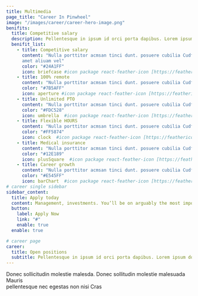 ```yaml
---
title: Multimedia
page_title: "Career In Pinwheel"
image: "/images/career/career-hero-image.png"
benifits:
  title: Competitive salary
  description: Pellentesque in ipsum id orci porta dapibus. Lorem ipsum dolor amet, consectetur adipiscing elit. Praesent sapien massa, convallis a pellentesque
  benifit_list:
    - title: Competitive salary
      content: "Nulla porttitor acmsan tinci dunt. posuere cubilia Cudfrae Donec velit neque, autor sit
      amet aliuam vel"
      color: "#24A1FF"
      icon: briefcase #icon package react-feather-icon [https://feathericons.com]
    - title: 100% remote
      content: "Nulla porttitor acmsan tinci dunt. posuere cubilia Cudfrae Donec velit neque, autor sit amet aliuam vel"
      color: "#7B5AFF"
      icon: aperture #icon package react-feather-icon [https://feathericons.com]
    - title: Unlimited PTO
      content: "Nulla porttitor acmsan tinci dunt. posuere cubilia Cudfrae Donec velit neque, autor sit amet aliuam vel"
      color: "#FDC528"
      icon: umbrella  #icon package react-feather-icon [https://feathericons.com]
    - title: Flexible HOURS
      content: "Nulla porttitor acmsan tinci dunt. posuere cubilia Cudfrae Donec velit neque, autor sit amet aliuam vel"
      color: "#FF5874"
      icon: clock  #icon package react-feather-icon [https://feathericons.com]
    - title: Medical insurance
      content: "Nulla porttitor acmsan tinci dunt. posuere cubilia Cudfrae Donec velit neque, autor sit amet aliuam vel"
      color: "#12E189"
      icon: plusSquare  #icon package react-feather-icon [https://feathericons.com]
    - title: Career growth
      content: "Nulla porttitor acmsan tinci dunt. posuere cubilia Cudfrae Donec velit neque, autor sit amet aliuam vel"
      color: "#E545FF"
      icon: barChart  #icon package react-feather-icon [https://feathericons.com]
# career single sidebar
sidebar_content:
  title: Apply today
  content: Management, investments. You’ll be on arguably the most important position at the company the front lines helping
  button:
    label: Apply Now
    link: "#"
    enable: true
  enable: true

# career page
career:
  title: Open positions
  subtitle: Pellentesque in ipsum id orci porta dapibus. Lorem ipsum dolor amet, consectetur <br/> adipiscing elit. Praesent sapien massa, convallis
---
```


Donec sollicitudin molestie malesda. Donec sollitudin molestie malesuada Mauris <br/> pellentesque nec egestas non nisi Cras

